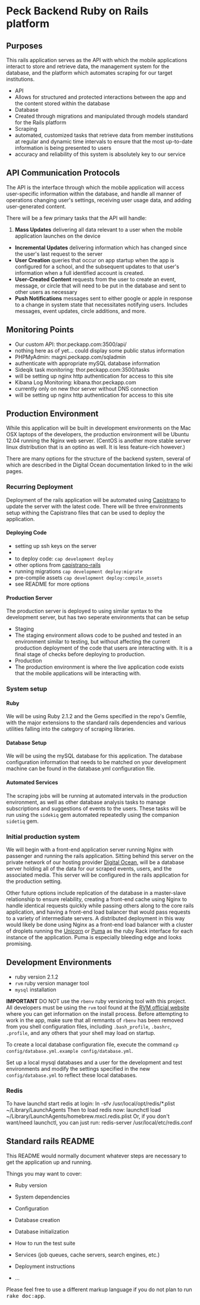 # Peck Backend Ruby on Rails platform

## Purposes

This rails application serves as the API with which the mobile applications interact to store and retrieve data, the management system for the database, and the platform which automates scraping for our target institutions.

- API
 - Allows for structured and protected interactions between the app and the content stored within the database
- Database
 - Created through migrations and manipulated through models standard for the Rails platform
- Scraping
 - automated, customized tasks that retrieve data from member institutions at regular and dynamic time intervals to ensure that the most up-to-date information is being presented to users
 - accuracy and reliability of this system is absolutely key to our service

## API Communication Protocols

The API is the interface through which the mobile application will access user-specific information within the database, and handle all manner of operations changing user's settings, receiving user usage data, and adding user-generated content.

There will be a few primary tasks that the API will handle:

1. **Mass Updates** delivering all data relevant to a user when the mobile application launches on the device
- **Incremental Updates** delivering information which has changed since the user's last request to the server
- **User Creation** queries that occur on app startup when the app is configured for a school, and the subsequent updates to that user's information when a full identified account is created.
- **User-Created Content** requests from the user to create an event, message, or circle that will need to be put in the database and sent to other users as necessary
- **Push Notifications** messages sent to either google or apple in response to a change in system state that necessitates notifying users. Includes messages, event updates, circle additions, and more.

## Monitoring Points
- Our custom API: thor.peckapp.com:3500/api/
 - nothing here as of yet... could display some public status information
- PHPMyAdmin: magni.peckapp.com/sqladmin
 - authenticate with appropriate mySQL database information
- Sideqik task monitoring: thor.peckapp.com:3500/tasks
 - will be setting up nginx http authentication for access to this site
- Kibana Log Monitoring: kibana.thor.peckapp.com
 - currently only on new thor server without DNS connection
 - will be setting up nginx http authentication for access to this site

## Production Environment

While this application will be built in development environments on the Mac OSX laptops of the developers, the production environment will be Ubuntu 12.04 running the Nginx web server. (CentOS is another more stable server linux distribution that is an optino as well. It is less feature-rich however.)

There are many options for the structure of the backend system, several of which are described in the Digital Ocean documentation linked to in the wiki pages.

### Recurring Deployment
Deployment of the rails application will be automated using [Capistrano](http://capistranorb.com) to update the server with the latest code. There will be three environments setup withing the Capistrano files that can be used to deploy the application.

#### Deploying Code
- setting up ssh keys on the server
 -
- to deploy code: `cap development deploy`
- other options from [capistrano-rails](https://github.com/capistrano/rails)
 - running migrations `cap development deploy:migrate`
 - pre-complie assets `cap development deploy:compile_assets`
 - see README for more options

#### Production Server

The production server is deployed to using similar syntax to the development server, but has two seperate environments that can be setup

- Staging
 - The staging environment allows code to be pushed and tested in an environment similar to testing, but without affecting the current production deployment of the code that users are interacting with. It is a final stage of checks before deploying to production.
- Production
 - The production environment is where the live application code exists that the mobile applications will be interacting with.

### System setup

#### Ruby
We will be using Ruby 2.1.2 and the Gems specified in the repo's Gemfile, with the major extensions to the standard rails dependencies and various utilities falling into the category of scraping libraries.

#### Database Setup
We will be using the mySQL database for this application. The database configuration information that needs to be matched on your development machine can be found in the database.yml configuration file.

#### Automated Services
The scraping jobs will be running at automated intervals in the production environment, as well as other database analysis tasks to manage subscriptions and suggestions of events to the users. These tasks will be run using the `sidekiq` gem automated repeatedly using the companion `sidetiq` gem.

### Initial production system

We will begin with a front-end application server running Nginx with passenger and running the rails application. Sitting behind this server on the private network of our hosting provider [Digital Ocean](https://www.digitalocean.com), will be a database server holding all of the data for our scraped events, users, and the associated media. This server will be configured in the rails application for the production setting.

Other future options include replication of the database in a master-slave relationship to ensure relability, creating a front-end cache using Nginx to handle identical requests quickly while passing others along to the core rails application, and having a front-end load balancer that would pass requests to a variety of intermediate servers. A distributed deployment in this way would likely be done using Nginx as a front-end load balancer with a cluster of droplets running the [Unicorn](http://unicorn.bogomips.org) or [Puma](https://github.com/puma/puma) as the ruby Rack interface for each instance of the application. Puma is especially bleeding edge and looks promising.

## Development Environments

- ruby version 2.1.2
- `rvm` ruby version manager tool
- `mysql` installation

**IMPORTANT** DO NOT use the `rbenv` ruby versioning tool with this project. All developers must be using the `rvm` tool found at the [RVM official website](https://rvm.io) where you can get information on the install process. Before attempting to work in the app, make sure that all remnants of `rbenv` has been removed from you shell configuration files, including `.bash_profile`, `.bashrc`, `.profile`, and any others that your shell may load on startup.

To create a local database configuration file, execute the command `cp config/database.yml.example config/database.yml`.

Set up a local mysql databases and a user for the development and test environments and modify the settings specified in the new `config/database.yml` to reflect these local databases.

### Redis
To have launchd start redis at login:
    ln -sfv /usr/local/opt/redis/*.plist ~/Library/LaunchAgents
Then to load redis now:
    launchctl load ~/Library/LaunchAgents/homebrew.mxcl.redis.plist
Or, if you don't want/need launchctl, you can just run:
    redis-server /usr/local/etc/redis.conf

## Standard rails README

This README would normally document whatever steps are necessary to get the
application up and running.

Things you may want to cover:

* Ruby version

* System dependencies

* Configuration

* Database creation

* Database initialization

* How to run the test suite

* Services (job queues, cache servers, search engines, etc.)

* Deployment instructions

* ...


Please feel free to use a different markup language if you do not plan to run
<tt>rake doc:app</tt>.
